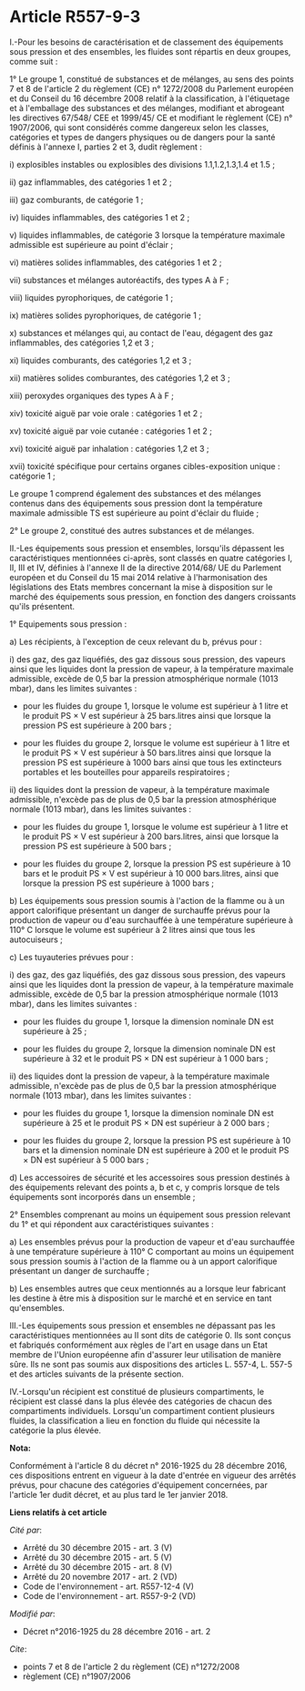 # Article R557-9-3

I.-Pour les besoins de caractérisation et de classement des équipements sous pression et des ensembles, les fluides sont
répartis en deux groupes, comme suit : 

1° Le groupe 1, constitué de substances et de mélanges, au sens des points 7 et 8 de l'article 2 du règlement (CE) n°
1272/2008 du Parlement européen et du Conseil du 16 décembre 2008 relatif à la classification, à l'étiquetage et à
l'emballage des substances et des mélanges, modifiant et abrogeant les directives 67/548/ CEE et 1999/45/ CE et modifiant le
règlement (CE) n° 1907/2006, qui sont considérés comme dangereux selon les classes, catégories et types de dangers physiques
ou de dangers pour la santé définis à l'annexe I, parties 2 et 3, dudit règlement : 

i) explosibles instables ou explosibles des divisions 1.1,1.2,1.3,1.4 et 1.5 ; 

ii) gaz inflammables, des catégories 1 et 2 ; 

iii) gaz comburants, de catégorie 1 ; 

iv) liquides inflammables, des catégories 1 et 2 ; 

v) liquides inflammables, de catégorie 3 lorsque la température maximale admissible est supérieure au point d'éclair ; 

vi) matières solides inflammables, des catégories 1 et 2 ; 

vii) substances et mélanges autoréactifs, des types A à F ; 

viii) liquides pyrophoriques, de catégorie 1 ; 

ix) matières solides pyrophoriques, de catégorie 1 ; 

x) substances et mélanges qui, au contact de l'eau, dégagent des gaz inflammables, des catégories 1,2 et 3 ; 

xi) liquides comburants, des catégories 1,2 et 3 ; 

xii) matières solides comburantes, des catégories 1,2 et 3 ; 

xiii) peroxydes organiques des types A à F ; 

xiv) toxicité aiguë par voie orale : catégories 1 et 2 ; 

xv) toxicité aiguë par voie cutanée : catégories 1 et 2 ; 

xvi) toxicité aiguë par inhalation : catégories 1,2 et 3 ; 

xvii) toxicité spécifique pour certains organes cibles-exposition unique : catégorie 1 ; 

Le groupe 1 comprend également des substances et des mélanges contenus dans des équipements sous pression dont la température
maximale admissible TS est supérieure au point d'éclair du fluide ; 

2° Le groupe 2, constitué des autres substances et de mélanges. 

II.-Les équipements sous pression et ensembles, lorsqu'ils dépassent les caractéristiques mentionnées ci-après, sont classés
en quatre catégories I, II, III et IV, définies à l'annexe II de la directive 2014/68/ UE du Parlement européen et du Conseil
du 15 mai 2014 relative à l'harmonisation des législations des Etats membres concernant la mise à disposition sur le marché
des équipements sous pression, en fonction des dangers croissants qu'ils présentent. 

1° Equipements sous pression : 

a) Les récipients, à l'exception de ceux relevant du b, prévus pour : 

i) des gaz, des gaz liquéfiés, des gaz dissous sous pression, des vapeurs ainsi que les liquides dont la pression de vapeur,
à la température maximale admissible, excède de 0,5 bar la pression atmosphérique normale (1013 mbar), dans les limites
suivantes : 

- pour les fluides du groupe 1, lorsque le volume est supérieur à 1 litre et le produit PS × V est supérieur à 25 bars.litres
ainsi que lorsque la pression PS est supérieure à 200 bars ; 

- pour les fluides du groupe 2, lorsque le volume est supérieur à 1 litre et le produit PS × V est supérieur à 50 bars.litres
ainsi que lorsque la pression PS est supérieure à 1000 bars ainsi que tous les extincteurs portables et les bouteilles pour
appareils respiratoires ; 

ii) des liquides dont la pression de vapeur, à la température maximale admissible, n'excède pas de plus de 0,5 bar la
pression atmosphérique normale (1013 mbar), dans les limites suivantes : 

- pour les fluides du groupe 1, lorsque le volume est supérieur à 1 litre et le produit PS × V est supérieur à 200
bars.litres, ainsi que lorsque la pression PS est supérieure à 500 bars ; 

- pour les fluides du groupe 2, lorsque la pression PS est supérieure à 10 bars et le produit PS × V est supérieur à 10 000
bars.litres, ainsi que lorsque la pression PS est supérieure à 1000 bars ; 

b) Les équipements sous pression soumis à l'action de la flamme ou à un apport calorifique présentant un danger de surchauffe
prévus pour la production de vapeur ou d'eau surchauffée à une température supérieure à 110° C lorsque le volume est
supérieur à 2 litres ainsi que tous les autocuiseurs ; 

c) Les tuyauteries prévues pour : 

i) des gaz, des gaz liquéfiés, des gaz dissous sous pression, des vapeurs ainsi que les liquides dont la pression de vapeur,
à la température maximale admissible, excède de 0,5 bar la pression atmosphérique normale (1013 mbar), dans les limites
suivantes : 

- pour les fluides du groupe 1, lorsque la dimension nominale DN est supérieure à 25 ; 

- pour les fluides du groupe 2, lorsque la dimension nominale DN est supérieure à 32 et le produit PS × DN est supérieur à 1
000 bars ; 

ii) des liquides dont la pression de vapeur, à la température maximale admissible, n'excède pas de plus de 0,5 bar la
pression atmosphérique normale (1013 mbar), dans les limites suivantes : 

- pour les fluides du groupe 1, lorsque la dimension nominale DN est supérieure à 25 et le produit PS × DN est supérieur à 2
000 bars ; 

- pour les fluides du groupe 2, lorsque la pression PS est supérieure à 10 bars et la dimension nominale DN est supérieure à
200 et le produit PS × DN est supérieur à 5 000 bars ; 

d) Les accessoires de sécurité et les accessoires sous pression destinés à des équipements relevant des points a, b et c, y
compris lorsque de tels équipements sont incorporés dans un ensemble ; 

2° Ensembles comprenant au moins un équipement sous pression relevant du 1° et qui répondent aux caractéristiques
suivantes : 

a) Les ensembles prévus pour la production de vapeur et d'eau surchauffée à une température supérieure à 110° C comportant au
moins un équipement sous pression soumis à l'action de la flamme ou à un apport calorifique présentant un danger de
surchauffe ; 

b) Les ensembles autres que ceux mentionnés au a lorsque leur fabricant les destine à être mis à disposition sur le marché et
en service en tant qu'ensembles. 

III.-Les équipements sous pression et ensembles ne dépassant pas les caractéristiques mentionnées au II sont dits de
catégorie 0. Ils sont conçus et fabriqués conformément aux règles de l'art en usage dans un Etat membre de l'Union européenne
afin d'assurer leur utilisation de manière sûre. Ils ne sont pas soumis aux dispositions des articles L. 557-4, L. 557-5 et
des articles suivants de la présente section. 

IV.-Lorsqu'un récipient est constitué de plusieurs compartiments, le récipient est classé dans la plus élevée des catégories
de chacun des compartiments individuels. Lorsqu'un compartiment contient plusieurs fluides, la classification a lieu en
fonction du fluide qui nécessite la catégorie la plus élevée.

**Nota:**

Conformément à l'article 8 du décret n° 2016-1925 du 28 décembre 2016, ces dispositions entrent en vigueur à la date d'entrée
en vigueur des arrêtés prévus, pour chacune des catégories d'équipement concernées, par l'article 1er dudit décret, et au
plus tard le 1er janvier 2018.

**Liens relatifs à cet article**

_Cité par_:

  - Arrêté du 30 décembre 2015 - art. 3 (V)
  - Arrêté du 30 décembre 2015 - art. 5 (V)
  - Arrêté du 30 décembre 2015 - art. 8 (V)
  - Arrêté du 20 novembre 2017 - art. 2 (VD)
  - Code de l'environnement - art. R557-12-4 (V)
  - Code de l'environnement - art. R557-9-2 (VD)

_Modifié par_:

  - Décret n°2016-1925 du 28 décembre 2016 - art. 2

_Cite_:

  - points 7 et 8 de l'article 2 du règlement (CE) n°1272/2008
  - règlement (CE) n°1907/2006
